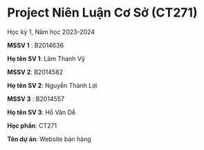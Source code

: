 # Project Niên Luận Cơ Sở (CT271)

Học kỳ 1, Năm học 2023-2024

**MSSV 1** : B2014636

**Họ tên SV 1**: Lâm Thanh Vỹ

**MSSV 2**: B2014582

**Họ tên SV 2**: Nguyễn Thành Lợi

**MSSV 3** : B2014557

**Họ tên SV 3**: Hồ Văn Dễ

**Học phần**: CT271

**Tên dự án**: Website bán hàng
